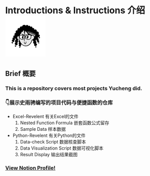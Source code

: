# Introductions & Instructions 介绍 <!--框架-->![Logo](https://github.com/Yucheng-Pro/git-storage/blob/main/images/my-notion-face.png)
## Brief 概要

### This  is a repository covers most projects Yucheng did.  
### 👇展示史雨骋编写的项目代码与便捷函数的仓库
- Excel-Revelent 有关Excel的文件
  1. Nested Function Formula 嵌套函数公式留存
  2. Sample Data 样本数据
- Python-Revelent 有关Python的文件
  1. Data-check Script 数据核查脚本
  2. Data Visualization Script 数据可视化脚本
  3. Result Display 输出结果截图

### [View Notion Profile!](https://www.notion.so/82b7c264eaea48a6b3869283f998d08a?v=1b6af18b5b4880d1a1ad000c9a860f37&pvs=4)